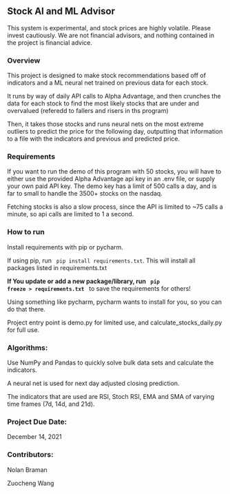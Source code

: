 ## Stock AI and ML Advisor

This system is experimental, and stock prices are highly volatile. Please invest cautiously. We are not financial advisors, and nothing contained in the project is financial advice. 

### Overview
 
This project is designed to make stock recommendations based off of indicators and a ML neural net trained on previous data for each stock.

It runs by way of daily API calls to Alpha Advantage, and then crunches the data for each stock to find the most likely stocks that are under and overvalued (referedd to fallers and risers in ths program)

Then, it takes those stocks and runs neural nets on the most extreme outliers to predict the price for the following day, outputting that information to a file with the indicators and previous and predicted price.

### Requirements

If you want to run the demo of this program with 50 stocks, you will have to either use the provided Alpha Advantage api key in an .env file, or supply your own paid API key. The demo key has a limit of 500 calls a day, and is far to small to handle the 3500+ stocks on the nasdaq. 

Fetching stocks is also a slow process, since the API is limited to ~75 calls a minute, so api calls are limited to 1 a second.

### How to run

Install requirements with pip or pycharm.

If using pip, run <code> pip install requirements.txt</code>. This will install all packages listed in requirements.txt

**If You update or add a new package/library, run <code> pip freeze > requirements.txt </code>** to save the requirements for
others!

Using something like pycharm, pycharm wants to install for you, so you can do that there.

Project entry point is demo.py for limited use, and calculate_stocks_daily.py for full use. 


### Algorithms:

Use NumPy and Pandas to quickly solve bulk data sets and calculate the indicators. 

A neural net is used for next day adjusted closing prediction. 

The indicators that are used are RSI, Stoch RSI, EMA and SMA of varying time frames (7d, 14d, and 21d). 

### Project Due Date:

December 14, 2021

### Contributors:

Nolan Braman

Zuocheng Wang
